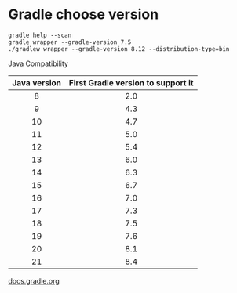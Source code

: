 # Gradle choose version

```groove
gradle help --scan
gradle wrapper --gradle-version 7.5
./gradlew wrapper --gradle-version 8.12 --distribution-type=bin
```


Java Compatibility

| Java version | First Gradle version to support it |
|:------------:|:----------------------------------:|
|      8       |                2.0                 |
|      9       |                4.3                 |
|      10      |                4.7                 |
|      11      |                5.0                 |
|      12      |                5.4                 |
|      13      |                6.0                 |
|      14      |                6.3                 |
|      15      |                6.7                 |
|      16      |                7.0                 |
|      17      |                7.3                 |
|      18      |                7.5                 |
|      19      |                7.6                 |
|      20      |                8.1                 |
|      21      |                8.4                 |


[docs.gradle.org](https://docs.gradle.org/8.4/userguide/compatibility.html#java)
